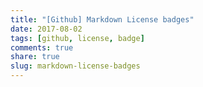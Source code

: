 ```yaml
---
title: "[Github] Markdown License badges"
date: 2017-08-02
tags: [github, license, badge]
comments: true
share: true
slug: markdown-license-badges
---
```


<script src="https://gist.github.com/qvil/5e3ed56c26d784e51424621119cc4028.js"></script>
